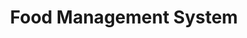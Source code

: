 <style>
  .heading{
    text-align:center;
</style>
<body>
  <h1 class="heading">Food Management System</h1>
  <img src=">
</body>
